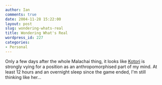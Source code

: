 ```yaml
---
author: Ian
comments: true
date: 2004-11-28 15:22:00
layout: post
slug: wondering-whats-real
title: Wondering What's Real
wordpress_id: 227
categories:
- Personal
---
```


Only a few days after the whole Malachai thing, it looks like <a href="http://www.livejournal.com/~kotori_hasegawa">Kotori</a> is strongly vying for a position as an anthropomorphised part of my mind.  At least 12 hours and an overnight sleep since the game ended, I'm still thinking like her...  


